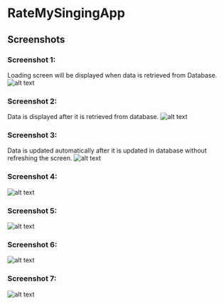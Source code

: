# RateMySingingApp

## Screenshots 

### Screenshot 1:
Loading screen will be displayed when data is retrieved from Database.
![alt text](https://github.com/TusharPatil-98/RateMySingingApp/blob/master/images/img1.jpg)

### Screenshot 2:
Data is displayed after it is retrieved from database.
![alt text](https://github.com/TusharPatil-98/RateMySingingApp/blob/master/images/img2.jpg)

### Screenshot 3:
Data is updated automatically after it is updated in database without refreshing the screen.
![alt text](https://github.com/TusharPatil-98/RateMySingingApp/blob/master/images/img3.jpg)

### Screenshot 4:
![alt text](https://github.com/TusharPatil-98/RateMySingingApp/blob/master/images/img4.jpg)

### Screenshot 5:
![alt text](https://github.com/TusharPatil-98/RateMySingingApp/blob/master/images/backend.png)

### Screenshot 6:
![alt text](https://github.com/TusharPatil-98/RateMySingingApp/blob/master/images/Backend2.jpg)

### Screenshot 7:
![alt text](https://github.com/TusharPatil-98/RateMySingingApp/blob/master/images/Backend3.jpg)
